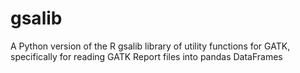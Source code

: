 # gsalib
A Python version of the R gsalib library of utility functions for GATK, specifically for reading GATK Report files into pandas DataFrames
